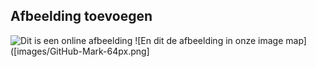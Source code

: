 ## Afbeelding toevoegen
![Dit is een online afbeelding](https://myoctocat.com/assets/images/base-octocat.svg)
![En dit de afbeelding in onze image map]([images/GitHub-Mark-64px.png]
